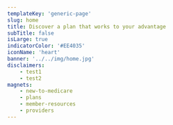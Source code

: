```yaml
---
templateKey: 'generic-page'
slug: home
title: Discover a plan that works to your advantage
subTitle: false
isLarge: true
indicatorColor: '#EE4035'
iconName: 'heart'
banner: '../../img/home.jpg'
disclaimers: 
    - test1
    - test2
magnets:
    - new-to-medicare
    - plans
    - member-resources
    - providers
---
```

